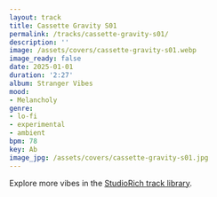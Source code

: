 ```yaml
---
layout: track
title: Cassette Gravity S01
permalink: /tracks/cassette-gravity-s01/
description: ''
image: /assets/covers/cassette-gravity-s01.webp
image_ready: false
date: 2025-01-01
duration: '2:27'
album: Stranger Vibes
mood:
- Melancholy
genre:
- lo-fi
- experimental
- ambient
bpm: 78
key: Ab
image_jpg: /assets/covers/cassette-gravity-s01.jpg
---
```


Explore more vibes in the [StudioRich track library](/tracks/).

